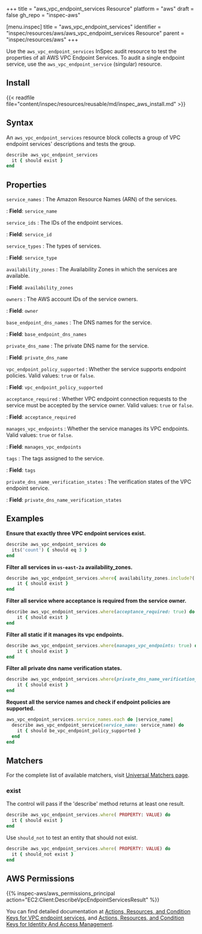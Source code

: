 +++
title = "aws_vpc_endpoint_services Resource"
platform = "aws"
draft = false
gh_repo = "inspec-aws"

[menu.inspec]
title = "aws_vpc_endpoint_services"
identifier = "inspec/resources/aws/aws_vpc_endpoint_services Resource"
parent = "inspec/resources/aws"
+++

Use the `aws_vpc_endpoint_services` InSpec audit resource to test the properties of all AWS VPC Endpoint Services.
To audit a single endpoint service, use the `aws_vpc_endpoint_service` (singular) resource.

## Install

{{< readfile file="content/inspec/resources/reusable/md/inspec_aws_install.md" >}}

## Syntax

An `aws_vpc_endpoint_services` resource block collects a group of VPC endpoint services' descriptions and tests the group.

```ruby
describe aws_vpc_endpoint_services
  it { should exist }
end
```

## Properties

`service_names`
: The Amazon Resource Names (ARN) of the services.

: **Field**: `service_name`

`service_ids`
: The IDs of the endpoint services.

: **Field**: `service_id`

`service_types`
: The types of services.

: **Field**: `service_type`

`availability_zones`
: The Availability Zones in which the services are available.

: **Field**: `availability_zones`

`owners`
: The AWS account IDs of the service owners.

: **Field**: `owner`

`base_endpoint_dns_names`
: The DNS names for the service.

: **Field**: `base_endpoint_dns_names`

`private_dns_name`
: The private DNS name for the service.

: **Field**: `private_dns_name`

`vpc_endpoint_policy_supported`
: Whether the service supports endpoint policies. Valid values: `true` or `false`.

: **Field**: `vpc_endpoint_policy_supported`

`acceptance_required`
: Whether VPC endpoint connection requests to the service must be accepted by the service owner. Valid values: `true` or `false`.

: **Field**: `acceptance_required`

`manages_vpc_endpoints`
: Whether the service manages its VPC endpoints. Valid values: `true` or `false`.

: **Field**: `manages_vpc_endpoints`

`tags`
: The tags assigned to the service.

: **Field**: `tags`

`private_dns_name_verification_states`
: The verification states of the VPC endpoint service.

: **Field**: `private_dns_name_verification_states`

## Examples

**Ensure that exactly three VPC endpoint services exist.**

```ruby
describe aws_vpc_endpoint_services do
  its('count') { should eq 3 }
end
```

**Filter all services in `us-east-2a` availability_zones.**

```ruby
describe aws_vpc_endpoint_services.where{ availability_zones.include?('us-east-2a') } do
    it { should exist }
end
```

**Filter all service where acceptance is required from the service owner.**

```ruby
describe aws_vpc_endpoint_services.where(acceptance_required: true) do
    it { should exist }
end
```

**Filter all static if it manages its vpc endpoints.**

```ruby
describe aws_vpc_endpoint_services.where(manages_vpc_endpoints: true) do
    it { should exist }
end
```

**Filter all private dns name verification states.**

```ruby
describe aws_vpc_endpoint_services.where(private_dns_name_verification_states: 'verified') do
    it { should exist }
end
```

**Request all the service names and check if endpoint policies are supported.**

```ruby
aws_vpc_endpoint_services.service_names.each do |service_name|
  describe aws_vpc_endpoint_service(service_name: service_name) do
    it { should be_vpc_endpoint_policy_supported }
  end
end
```

## Matchers

For the complete list of available matchers, visit [Universal Matchers page](https://www.inspec.io/docs/reference/matchers/).

### exist

The control will pass if the 'describe' method returns at least one result.

```ruby
describe aws_vpc_endpoint_services.where( PROPERTY: VALUE) do
  it { should exist }
end
```

Use `should_not` to test an entity that should not exist.

```ruby
describe aws_vpc_endpoint_services.where( PROPERTY: VALUE) do
  it { should_not exist }
end
```

## AWS Permissions

{{% inspec-aws/aws_permissions_principal action="EC2:Client:DescribeVpcEndpointServicesResult" %}}

You can find detailed documentation at [Actions, Resources, and Condition Keys for VPC endpoint services](https://docs.aws.amazon.com/vpc/latest/userguide/vpc-policy-examples.html), and [Actions, Resources, and Condition Keys for Identity And Access Management](https://docs.aws.amazon.com/IAM/latest/UserGuide/list_identityandaccessmanagement.html).
